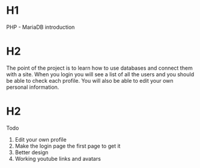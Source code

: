 # H1
PHP - MariaDB introduction

# H2
The point of the project is to learn how to use databases and connect them with a site.
When you login you will see a list of all the users and you should be able to check each profile.
You will also be able to edit your own personal information.

# H2
Todo
1. Edit your own profile
2. Make the login page the first page to get it
3. Better design
4. Working youtube links and avatars